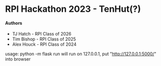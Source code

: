# RPI Hackathon 2023 - TenHut(?)

#### Authors

- TJ Hatch - RPI Class of 2026
- Tim Bishop - RPI Class of 2025
- Alex Houck - RPI Class of 2024



usage: python -m flask run
will run on 127.0.0.1, put "http://127.0.0.1:5000/" into browser

